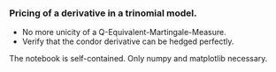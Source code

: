 ### Pricing of a derivative in a trinomial model.

- No more unicity of a Q-Equivalent-Martingale-Measure.
- Verify that the condor derivative can be hedged perfectly.

The notebook is self-contained. Only numpy and matplotlib necessary.
